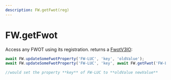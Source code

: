 ```yaml
---
description: FW.getFwot(reg)
---
```


# FW.getFwot

Access any FWOT using its registration. returns a [FwotV3IO](https://github.com/flightwatching/wilco-api/blob/master/java/com/fw/wilco/api/FwotV3IO.java):

```javascript
await FW.updateSomeFwotProperty('FW-LUC', 'key', 'oldValue');
await FW.updateSomeFwotProperty('FW-LUC', 'key', await FW.getFwot('FW-LUC').properties.key+' newValue');

//would set the property **key** of FW-LUC to **oldValue newValue**
```

### `` ``
